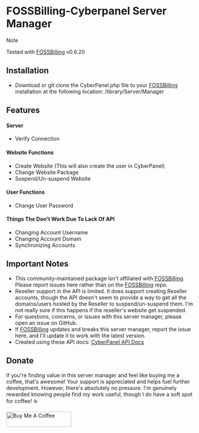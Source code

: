 # FOSSBilling-Cyberpanel Server Manager

> [!NOTE]  
> Tested with [FOSSBilling](https://github.com/FOSSBilling/FOSSBilling) v0.6.20
> 

## Installation

- Download or git clone the CyberPanel.php file to your [FOSSBilling](https://github.com/FOSSBilling/FOSSBilling) installation at the following location: /library/Server/Manager

## Features
#### Server
- Verify Connection

#### Website Functions
- Create Website (This will also create the user in CyberPanel)
- Change Website Package
- Suspend/Un-suspend Website

#### User Functions
- Change User Password

#### Things The Don't Work Due To Lack Of API
- Changing Account Username
- Changing Account Domain
- Synchronizing Accounts

## Important Notes

- This community-maintained package isn't affiliated with [FOSSBilling](https://github.com/FOSSBilling/FOSSBilling). Please report issues here rather than on the [FOSSBilling](https://github.com/FOSSBilling/FOSSBilling) repo.
- Reseller support in the API is limited.  It does support creating Reseller accounts, though the API doesn't seem to provide a way to get all the domains/users hosted by the Reseller to suspend/un-suspend them. I'm not really sure if this happens if the reseller's website get suspended. 
- For questions, concerns, or issues with this server manager, please open an issue on GitHub.
- If [FOSSBilling](https://github.com/FOSSBilling/FOSSBilling) updates and breaks this server manager, report the issue here, and I'll update it to work with the latest version.
- Created using these API docs: [CyberPanel API Docs](https://cyberpanel.docs.apiary.io)


## Donate
If you're finding value in this server manager and feel like buying me a coffee, that's awesome! Your support is appreciated and helps fuel further development. However, there's absolutely no pressure. I'm genuinely rewarded knowing people find my work useful, though I do have a soft spot for coffee! ☕️

 <a href="https://www.buymeacoffee.com/jsonkenyon" target="_blank"><img src="https://cdn.buymeacoffee.com/buttons/default-orange.png" alt="Buy Me A Coffee" height="41" width="174"></a>


